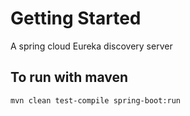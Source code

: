 # Getting Started

A spring cloud Eureka discovery server

## To run with maven
```
mvn clean test-compile spring-boot:run
```